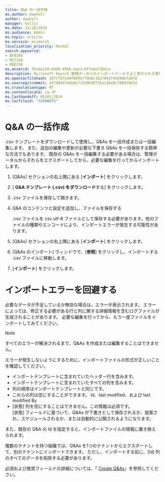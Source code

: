 ```yaml
---
title: Q&A の一括作成
ms.author: dawholl
author: dawholl
manager: kellis
ms.date: 12/18/2018
ms.audience: Admin
ms.topic: article
ms.service: mssearch
localization_priority: Normal
search.appverid:
- BFB160
- MET150
- MOE150
ms.assetid: 7bada218-8908-4956-aae3-6ffaeef384ca
description: Microsoft Search 管理ポータルのインポートツールでよく寄せられる質問への回答をすばやく追加する
ms.openlocfilehash: 28fcf57c44f809e7f9b0c1b27042f4549067a0f8
ms.sourcegitcommit: a5fd9d4f46bbb7c539630735ac16e0c786939e5d
ms.translationtype: MT
ms.contentlocale: ja-JP
ms.lasthandoff: 05/01/2019
ms.locfileid: "33508675"
---
```

# <a name="bulk-create-qas"></a>Q&A の一括作成

.csv テンプレートをダウンロードして使用し、Q&As を一括作成または一括編集します。 また、追加の編集や更新が必要な下書き Q&As を一括保存する簡単な方法でもあります。 既存の Q&As を一括編集する必要がある場合は、管理ポータルからそれらをエクスポートしてから、必要な編集を行ってからインポートします。
  
1. [Q&As] セクションの右上隅にある [**インポート**] をクリックします。
    
2. [ **Q&A テンプレート (.csv) をダウンロード**する] をクリックします。
    
3. .csv ファイルを保存して開きます。
    
4. Q&A のコンテンツと設定を追加し、ファイルを保存する

    .csv ファイルを csv utf-8 ファイルとして保存する必要があります。他のファイルの種類やエンコードにより、インポートエラーが発生する可能性があります。
    
5. [Q&As] セクションの右上隅にある [**インポート**] をクリックします。
    
6. [Q&As のインポート] ウィンドウで、[**参照**] をクリックし、インポートする .csv ファイルに移動します。 
    
7. [**インポート**] をクリックします。

# <a name="prevent-import-errors"></a>インポートエラーを回避する      
必要なデータが不足しているか無効な場合は、エラーが表示されます。 エラーによっては、修正する必要がある行と列に関する詳細情報を含むログファイルが生成されることがあります。 必要な編集を行ってから、もう一度ファイルをインポートしてみてください。

> [!NOTE]
> すべてのエラーが解決されるまで、Q&As を作成または編集することはできません。 

エラーが発生しないようにするために、インポートファイルの形式が正しいことを確認してください。
- インポートテンプレートに含まれていたヘッダー行を含みます。
- インポートテンプレートに含まれていたすべての列を含みます。
- 列の順序はインポートテンプレートと同じです。
- これらの列は空にすることができます。 Id、last modified、および last modified By
- [状態] 列を空にすることはできません。この情報は必須です。  
[状態] フィールドに基づいて、Q&As が下書きとして保存されるか、提案され、スケジュールされるか、または自動的に公開されるようになります。

また、既存の Q&A の Id を指定すると、インポートファイルの情報に置き換えられます。

複数のテナントを持つ組織では、Q&As を1つのテナントからエクスポートして、別のテナントにインポートできます。 ただし、インポートする前に、[Id] 列のすべてのデータを削除する必要があります。

必須および推奨フィールドの詳細については、「 [Create Q&As](create-qas.md)」を参照してください。

  

